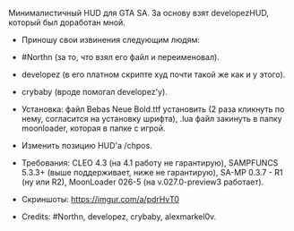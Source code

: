 Минималистичный HUD для GTA SA. За основу взят developezHUD, который был доработан мной. 
- Приношу свои извинения следующим людям: 

- #Northn (за то, что взял его файл и переименовал).
- developez (в его платном скрипте худ почти такой же как и у этого).
- crybaby (вроде помогал developez'у).

- Установка: файл Bebas Neue Bold.ttf установить (2 раза кликнуть по нему, согласится на установку шрифта), .lua файл закинуть в папку moonloader, которая в папке с игрой.

- Изменить позицию HUD'а /chpos.

- Требования: CLEO 4.3 (на 4.1 работу не гарантирую), SAMPFUNCS 5.3.3+ (выше поддерживает, ниже не гарантирую), SA-MP 0.3.7 - R1 (ну или R2), MoonLoader 026-5 (на v.027.0-preview3 работает).

- Скриншоты: https://imgur.com/a/pdrHvT0

- Credits: #Northn, developez, crybaby, alexmarkel0v.
